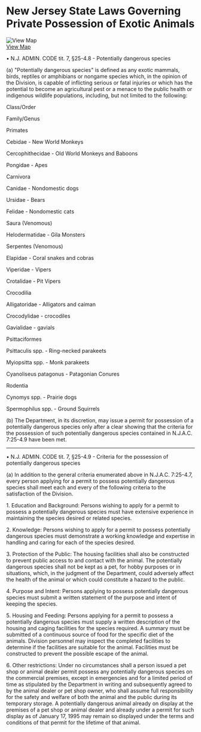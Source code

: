 # New Jersey State Laws Governing Private Possession of Exotic Animals

![View Map](../../images/us-map-icon.gif)  
[View Map](b4a2_exotic_animals.php)

• N.J. ADMIN. CODE tit. 7, §25-4.8 \- Potentially dangerous species

(a) "Potentially dangerous species" is defined as any exotic mammals, birds,
reptiles or amphibians or nongame species which, in the opinion of the
Division, is capable of inflicting serious or fatal injuries or which has the
potential to become an agricultural pest or a menace to the public health or
indigenous wildlife populations, including, but not limited to the following:

Class/Order

Family/Genus

Primates

Cebidae - New World Monkeys

Cercophithecidae - Old World Monkeys and Baboons

Pongidae - Apes

Carnivora

Canidae - Nondomestic dogs

Ursidae - Bears

Felidae - Nondomestic cats

Saura (Venomous)

Helodermatidae - Gila Monsters

Serpentes (Venomous)

Elapidae - Coral snakes and cobras

Viperidae - Vipers

Crotalidae - Pit Vipers

Crocodilia

Alligatoridae - Alligators and caiman

Crocodylidae - crocodiles

Gavialidae - gavials

Psittaciformes

Psittaculis spp. - Ring-necked parakeets

Myiopsitta spp. - Monk parakeets

Cyanoliseus patagonus - Patagonian Conures

Rodentia

Cynomys spp. - Prairie dogs

Spermophilus spp. - Ground Squirrels

(b) The Department, in its discretion, may issue a permit for possession of a
potentially dangerous species only after a clear showing that the criteria for
the possession of such potentially dangerous species contained in N.J.A.C.
7:25-4.9 have been met.

* * *

• N.J. ADMIN. CODE tit. 7, §25-4.9 \- Criteria for the possession of
potentially dangerous species

(a) In addition to the general criteria enumerated above in N.J.A.C. 7:25-4.7,
every person applying for a permit to possess potentially dangerous species
shall meet each and every of the following criteria to the satisfaction of the
Division.

1\. Education and Background: Persons wishing to apply for a permit to possess
a potentially dangerous species must have extensive experience in maintaining
the species desired or related species.

2\. Knowledge: Persons wishing to apply for a permit to possess potentially
dangerous species must demonstrate a working knowledge and expertise in
handling and caring for each of the species desired.

3\. Protection of the Public: The housing facilities shall also be constructed
to prevent public access to and contact with the animal. The potentially
dangerous species shall not be kept as a pet, for hobby purposes or in
situations, which, in the judgment of the Department, could adversely affect
the health of the animal or which could constitute a hazard to the public.

4\. Purpose and Intent: Persons applying to possess potentially dangerous
species must submit a written statement of the purpose and intent of keeping
the species.

5\. Housing and Feeding: Persons applying for a permit to possess a
potentially dangerous species must supply a written description of the housing
and caging facilities for the species required. A summary must be submitted of
a continuous source of food for the specific diet of the animals. Division
personnel may inspect the completed facilities to determine if the facilities
are suitable for the animal. Facilities must be constructed to prevent the
possible escape of the animal.

6\. Other restrictions: Under no circumstances shall a person issued a pet
shop or animal dealer permit possess any potentially dangerous species on the
commercial premises, except in emergencies and for a limited period of time as
stipulated by the Department in writing and subsequently agreed to by the
animal dealer or pet shop owner, who shall assume full responsibility for the
safety and welfare of both the animal and the public during its temporary
storage. A potentially dangerous animal already on display at the premises of
a pet shop or animal dealer and already under a permit for such display as of
January 17, 1995 may remain so displayed under the terms and conditions of
that permit for the lifetime of that animal.